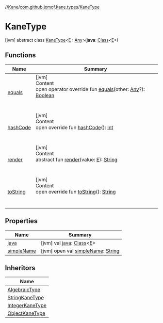 //[Kane](../../index.md)/[com.github.jomof.kane.types](../index.md)/[KaneType](index.md)



# KaneType  
 [jvm] abstract class [KaneType](index.md)<[E](index.md) : [Any](https://kotlinlang.org/api/latest/jvm/stdlib/kotlin/-any/index.html)>(**java**: [Class](https://docs.oracle.com/javase/8/docs/api/java/lang/Class.html)<[E](index.md)>)   


## Functions  
  
|  Name|  Summary| 
|---|---|
| [equals](https://kotlinlang.org/api/latest/jvm/stdlib/kotlin/-any/equals.html)| [jvm]  <br>Content  <br>open operator override fun [equals](https://kotlinlang.org/api/latest/jvm/stdlib/kotlin/-any/equals.html)(other: [Any](https://kotlinlang.org/api/latest/jvm/stdlib/kotlin/-any/index.html)?): [Boolean](https://kotlinlang.org/api/latest/jvm/stdlib/kotlin/-boolean/index.html)  <br><br><br>
| [hashCode](https://kotlinlang.org/api/latest/jvm/stdlib/kotlin/-any/hash-code.html)| [jvm]  <br>Content  <br>open override fun [hashCode](https://kotlinlang.org/api/latest/jvm/stdlib/kotlin/-any/hash-code.html)(): [Int](https://kotlinlang.org/api/latest/jvm/stdlib/kotlin/-int/index.html)  <br><br><br>
| [render](render.md)| [jvm]  <br>Content  <br>abstract fun [render](render.md)(value: [E](index.md)): [String](https://kotlinlang.org/api/latest/jvm/stdlib/kotlin/-string/index.html)  <br><br><br>
| [toString](to-string.md)| [jvm]  <br>Content  <br>open override fun [toString](to-string.md)(): [String](https://kotlinlang.org/api/latest/jvm/stdlib/kotlin/-string/index.html)  <br><br><br>


## Properties  
  
|  Name|  Summary| 
|---|---|
| [java](index.md#com.github.jomof.kane.types/KaneType/java/#/PointingToDeclaration/)|  [jvm] val [java](index.md#com.github.jomof.kane.types/KaneType/java/#/PointingToDeclaration/): [Class](https://docs.oracle.com/javase/8/docs/api/java/lang/Class.html)<[E](index.md)>   <br>
| [simpleName](index.md#com.github.jomof.kane.types/KaneType/simpleName/#/PointingToDeclaration/)|  [jvm] open val [simpleName](index.md#com.github.jomof.kane.types/KaneType/simpleName/#/PointingToDeclaration/): [String](https://kotlinlang.org/api/latest/jvm/stdlib/kotlin/-string/index.html)   <br>


## Inheritors  
  
|  Name| 
|---|
| [AlgebraicType](../-algebraic-type/index.md)
| [StringKaneType](../-string-kane-type/index.md)
| [IntegerKaneType](../-integer-kane-type/index.md)
| [ObjectKaneType](../-object-kane-type/index.md)

